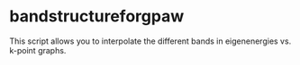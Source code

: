 # bandstructureforgpaw
This script allows you to interpolate the different bands in eigenenergies vs. k-point graphs.
